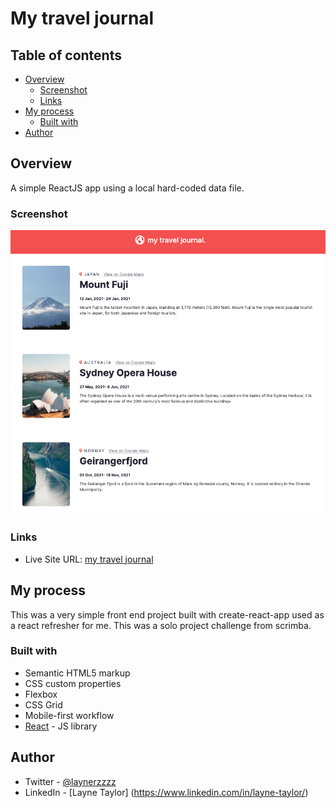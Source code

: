 # My travel journal

## Table of contents

- [Overview](#overview)
  - [Screenshot](#screenshot)
  - [Links](#links)
- [My process](#my-process)
  - [Built with](#built-with)
- [Author](#author)

## Overview
A simple ReactJS app using a local hard-coded data file.

### Screenshot

![](src/images/screenshot.png)

### Links

- Live Site URL: [my travel journal](https://lively-ganache-a6ff36.netlify.app/)

## My process

This was a very simple front end project built with create-react-app used as a react refresher for me. This was a solo project challenge from scrimba.
### Built with

- Semantic HTML5 markup
- CSS custom properties
- Flexbox
- CSS Grid
- Mobile-first workflow
- [React](https://reactjs.org/) - JS library

## Author

- Twitter - [@laynerzzzz](https://twitter.com/laynerzzzz)
- LinkedIn - [Layne Taylor] (https://www.linkedin.com/in/layne-taylor/)

